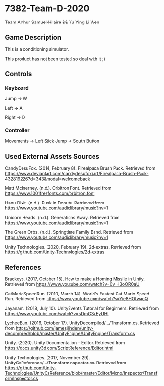 # 7382-Team-D-2020
Team Arthur Samuel-Hilaire && Yu Ying Li Wen

## Game Description
This is a conditioning simulator. 

This product has not been tested so deal with it ;)

## Controls
### Keyboard
Jump -> W

Left -> A

Right -> D

### Controller
Movements -> Left Stick
Jump -> South Button


## Used External Assets Sources

CandyDesuFox. (2014, February 8). Firealpaca Brush Pack. Retrieved from https://www.deviantart.com/candydesufox/art/Firealpaca-Brush-Pack-432819226?d=343&modal=welcomeback

Matt McInerney. (n.d.). Orbitron Font. Retrieved from https://www.1001freefonts.com/orbitron.font

Hanu Dixit. (n.d.). Punk in Donuts. Retrieved from https://www.youtube.com/audiolibrary/music?nv=1

Unicorn Heads. (n.d.). Generations Away. Retrieved from https://www.youtube.com/audiolibrary/music?nv=1 

The Green Orbs. (n.d.). Springtime Family Band. Retrieved from https://www.youtube.com/audiolibrary/music?nv=1 

Unity Technologies. (2020, February 19). 2d-extras. Retrieved from https://github.com/Unity-Technologies/2d-extras


## References

Brackeys. (2017, October 15). How to make a Homing Missile in Unity. Retrieved from https://www.youtube.com/watch?v=0v_H3oOR0aU

CatMarioSpeedRun. (2010, March 14). World's Fastest Cat Mario Speed Run. Retrieved from https://www.youtube.com/watch?v=Yie8HOtwacQ

Jayanam. (2018, July 10). UnityEvents Tutorial for Beginners. Retrieved from https://www.youtube.com/watch?v=sDmG3xEyUHI

LycheeBun. (2016, October 17). UnityDecompiled/.../Transform.cs. Retrieved from 
https://github.com/jamesjlinden/unity-decompiled/blob/master/UnityEngine/UnityEngine/Transform.cs

Unity. (2020). Unity Documentation - Editor. Retrieved from https://docs.unity3d.com/ScriptReference/Editor.html

Unity Technologies. (2017, November 29). UnityCsReference/.../TransformInspector.cs. Retrieved from https://github.com/Unity-Technologies/UnityCsReference/blob/master/Editor/Mono/Inspector/TransformInspector.cs
